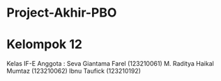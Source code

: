 # Project-Akhir-PBO

# Kelompok 12
Kelas IF-E
Anggota :
Seva Giantama Farel (123210061)
M. Raditya Haikal Mumtaz (123210062)
Ibnu Taufick (123210192)
